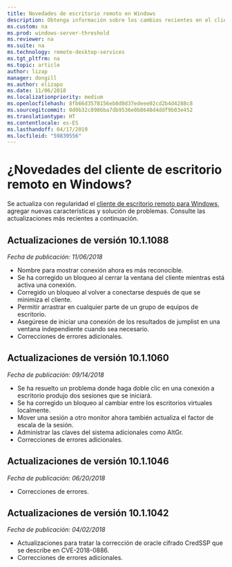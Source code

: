 ```yaml
---
title: Novedades de escritorio remoto en Windows
description: Obtenga información sobre los cambios recientes en el cliente de escritorio remoto para Windows
ms.custom: na
ms.prod: windows-server-threshold
ms.reviewer: na
ms.suite: na
ms.technology: remote-desktop-services
ms.tgt_pltfrm: na
ms.topic: article
author: lizap
manager: dongill
ms.author: elizapo
ms.date: 11/06/2018
ms.localizationpriority: medium
ms.openlocfilehash: 8fb66d3578156eb0d0d37edeee02cd2b4d4288c8
ms.sourcegitcommit: 0d0b32c8986ba7db9536e0b8648d4ddf9b03e452
ms.translationtype: HT
ms.contentlocale: es-ES
ms.lasthandoff: 04/17/2019
ms.locfileid: "59839556"
---
```

# <a name="whats-new-for-the-remote-desktop-client-on-windows"></a>¿Novedades del cliente de escritorio remoto en Windows?

Se actualiza con regularidad el [cliente de escritorio remoto para Windows](windows.md), agregar nuevas características y solución de problemas. Consulte las actualizaciones más recientes a continuación.

## <a name="updates-for-version-1011088"></a>Actualizaciones de versión 10.1.1088
*Fecha de publicación: 11/06/2018*

- Nombre para mostrar conexión ahora es más reconocible.
- Se ha corregido un bloqueo al cerrar la ventana del cliente mientras está activa una conexión.
- Corregido un bloqueo al volver a conectarse después de que se minimiza el cliente.
- Permitir arrastrar en cualquier parte de un grupo de equipos de escritorio.
- Asegúrese de iniciar una conexión de los resultados de jumplist en una ventana independiente cuando sea necesario.
- Correcciones de errores adicionales.

## <a name="updates-for-version-1011060"></a>Actualizaciones de versión 10.1.1060
*Fecha de publicación: 09/14/2018*

- Se ha resuelto un problema donde haga doble clic en una conexión a escritorio produjo dos sesiones que se iniciará.
- Se ha corregido un bloqueo al cambiar entre los escritorios virtuales localmente.
- Mover una sesión a otro monitor ahora también actualiza el factor de escala de la sesión. 
- Administrar las claves del sistema adicionales como AltGr.
- Correcciones de errores adicionales.

## <a name="updates-for-version-1011046"></a>Actualizaciones de versión 10.1.1046
*Fecha de publicación: 06/20/2018*

- Correcciones de errores.

## <a name="updates-for-version-1011042"></a>Actualizaciones de versión 10.1.1042
*Fecha de publicación: 04/02/2018*

- Actualizaciones para tratar la corrección de oracle cifrado CredSSP que se describe en CVE-2018-0886.
- Correcciones de errores adicionales.
